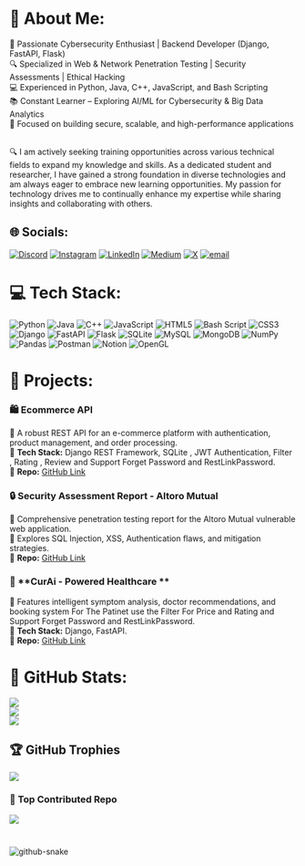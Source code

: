 # 🌯 About Me:
🚀 Passionate Cybersecurity Enthusiast | Backend Developer (Django, FastAPI, Flask) <br>
🔍 Specialized in Web & Network Penetration Testing | Security Assessments | Ethical Hacking <br>
💻 Experienced in Python, Java, C++, JavaScript, and Bash Scripting <br>
📚 Constant Learner – Exploring AI/ML for Cybersecurity & Big Data Analytics <br>
🎯 Focused on building secure, scalable, and high-performance applications <br><br>



🔍 I am actively seeking training opportunities across various technical fields to expand my knowledge and skills. As a dedicated student and researcher, I have gained a strong foundation in diverse technologies and am always eager to embrace new learning opportunities. My passion for technology drives me to continually enhance my expertise while sharing insights and collaborating with others.


## 🌐 Socials:
[![Discord](https://img.shields.io/badge/Discord-%237289DA.svg?logo=discord&logoColor=white)](https://discord.gg/karimsalim236) [![Instagram](https://img.shields.io/badge/Instagram-%23E4405F.svg?logo=Instagram&logoColor=white)](https://instagram.com/karimsalim___) [![LinkedIn](https://img.shields.io/badge/LinkedIn-%230077B5.svg?logo=linkedin&logoColor=white)](https://linkedin.com/in/karim--salim) [![Medium](https://img.shields.io/badge/Medium-12100E?logo=medium&logoColor=white)](https://medium.com/@Karimsalim) [![X](https://img.shields.io/badge/X-black.svg?logo=X&logoColor=white)](https://x.com/KarimSalim4k) [![email](https://img.shields.io/badge/Email-D14836?logo=gmail&logoColor=white)](mailto:karimsalim33000@gmail.com) 

# 💻 Tech Stack:
![Python](https://img.shields.io/badge/python-3670A0?style=for-the-badge&logo=python&logoColor=ffdd54) ![Java](https://img.shields.io/badge/java-%23ED8B00.svg?style=for-the-badge&logo=openjdk&logoColor=white) ![C++](https://img.shields.io/badge/c++-%2300599C.svg?style=for-the-badge&logo=c%2B%2B&logoColor=white) ![JavaScript](https://img.shields.io/badge/javascript-%23323330.svg?style=for-the-badge&logo=javascript&logoColor=%23F7DF1E) ![HTML5](https://img.shields.io/badge/html5-%23E34F26.svg?style=for-the-badge&logo=html5&logoColor=white) ![Bash Script](https://img.shields.io/badge/bash_script-%23121011.svg?style=for-the-badge&logo=gnu-bash&logoColor=white) ![CSS3](https://img.shields.io/badge/css3-%231572B6.svg?style=for-the-badge&logo=css3&logoColor=white) ![Django](https://img.shields.io/badge/django-%23092E20.svg?style=for-the-badge&logo=django&logoColor=white) ![FastAPI](https://img.shields.io/badge/FastAPI-005571?style=for-the-badge&logo=fastapi) ![Flask](https://img.shields.io/badge/flask-%23000.svg?style=for-the-badge&logo=flask&logoColor=white) ![SQLite](https://img.shields.io/badge/sqlite-%2307405e.svg?style=for-the-badge&logo=sqlite&logoColor=white) ![MySQL](https://img.shields.io/badge/mysql-4479A1.svg?style=for-the-badge&logo=mysql&logoColor=white) ![MongoDB](https://img.shields.io/badge/MongoDB-%234ea94b.svg?style=for-the-badge&logo=mongodb&logoColor=white) ![NumPy](https://img.shields.io/badge/numpy-%23013243.svg?style=for-the-badge&logo=numpy&logoColor=white) ![Pandas](https://img.shields.io/badge/pandas-%23150458.svg?style=for-the-badge&logo=pandas&logoColor=white) ![Postman](https://img.shields.io/badge/Postman-FF6C37?style=for-the-badge&logo=postman&logoColor=white) ![Notion](https://img.shields.io/badge/Notion-%23000000.svg?style=for-the-badge&logo=notion&logoColor=white) ![OpenGL](https://img.shields.io/badge/OpenGL-white?logo=OpenGL&style=for-the-badge)

# 🎨 Projects:
### 🛍️ **Ecommerce API**
🔹 A robust REST API for an e-commerce platform with authentication, product management, and order processing.  
  🔹 **Tech Stack:** Django REST Framework, SQLite , JWT Authentication, Filter , Rating , Review and Support Forget Password and RestLinkPassword.  
🔹 **Repo:** [GitHub Link](https://github.com/karisalim/Ecommerce-API)

### 🔒 **Security Assessment Report - Altoro Mutual**
🔹 Comprehensive penetration testing report for the Altoro Mutual vulnerable web application.  
🔹 Explores SQL Injection, XSS, Authentication flaws, and mitigation strategies.  
🔹 **Repo:** [GitHub Link](https://github.com/karisalim/Final-Report-Altoro-Mutual)

### 🧠 **CurAi - Powered Healthcare **
🔹 Features intelligent symptom analysis, doctor recommendations, and booking system For The Patinet use the Filter For Price and Rating and Support Forget Password and RestLinkPassword.  
🔹 **Tech Stack:** Django, FastAPI.  
🔹 **Repo:** [GitHub Link](https://github.com/karisalim/CurAi-Dajngo)

# 💊 GitHub Stats:
![](https://github-readme-stats.vercel.app/api?username=karisalim&theme=dark&hide_border=false&include_all_commits=false&count_private=false)<br/>
![](https://nirzak-streak-stats.vercel.app/?user=karisalim&theme=dark&hide_border=false)<br/>
![](https://github-readme-stats.vercel.app/api/top-langs/?username=karisalim&theme=dark&hide_border=false&include_all_commits=false&count_private=false&layout=compact)

## 🏆 GitHub Trophies
![](https://github-profile-trophy.vercel.app/?username=karisalim&theme=react&no-frame=false&no-bg=true&margin-w=4)

### 🔽 Top Contributed Repo
![](https://github-contributor-stats.vercel.app/api?username=karisalim&limit=5&theme=dark&combine_all_yearly_contributions=true)

<!-- Proudly created with GPRM ( https://gprm.itsvg.in ) -->


###

<br clear="both">

<picture>
  <source media="(prefers-color-scheme: dark)" srcset="https://raw.githubusercontent.com/tobiasmeyhoefer/tobiasmeyhoefer/output/github-snake-dark.svg" />
  <source media="(prefers-color-scheme: light)" srcset="https://raw.githubusercontent.com/tobiasmeyhoefer/tobiasmeyhoefer/output/github-snake.svg" />
  <img alt="github-snake" src="https://raw.githubusercontent.com/tobiasmeyhoefer/tobiasmeyhoefer/output/github-snake.svg" />
</picture>

###
